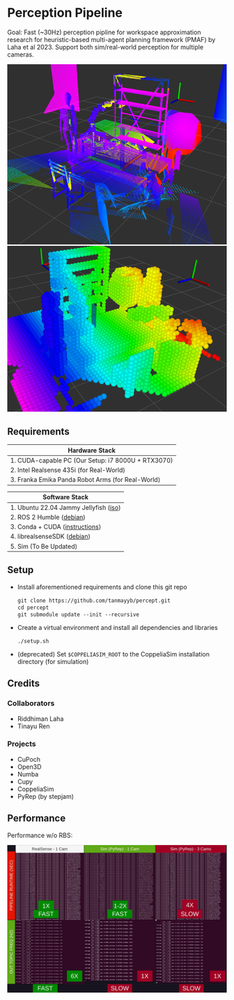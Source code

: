 # Perception Pipeline

Goal: Fast (~30Hz) perception pipline for workspace approximation research for heuristic-based multi-agent planning framework (PMAF) by Laha et al 2023. Support both sim/real-world perception for multiple cameras.

![Rviz PointCloud](imgs/250121_rviz_pointclouds.png)
![Rviz Primitives](imgs/250121_rviz_primitives.png)

## Requirements


| Hardware Stack                                     |
| ---------------------------------------------------- |
| 1. CUDA-capable PC (Our Setup: i7 8000U + RTX3070) |
| 2. Intel Realsense 435i (for Real-World)           |
| 3. Franka Emika Panda Robot Arms (for Real-World)  |


| Software Stack                                                                                                      |
| --------------------------------------------------------------------------------------------------------------------- |
| 1. Ubuntu 22.04 Jammy Jellyfish ([iso](https://releases.ubuntu.com/focal/https:/))                                      |
| 2. ROS 2 Humble ([debian](http://wiki.ros.org/noetic/Installation/Debianhttps:/))                                   |
| 3. Conda + CUDA ([instructions](https://x.com/jeremyphoward/status/1697435241152127369))                            |
| 4. librealsenseSDK ([debian](https://github.com/IntelRealSense/librealsense/blob/master/doc/distribution_linux.md)) |
| 5. Sim (To Be Updated)      |

## Setup

- Install aforementioned requirements and clone this git repo
    ```
    git clone https://github.com/tanmayyb/percept.git
    cd percept
    git submodule update --init --recursive
    ```
- Create a virtual environment and install all dependencies and libraries
    ```
    ./setup.sh
    ```
- (deprecated) Set `$COPPELIASIM_ROOT` to the CoppeliaSim installation directory (for simulation)

## Credits

### Collaborators

- Riddhiman Laha
- Tinayu Ren

### Projects

- CuPoch
- Open3D
- Numba
- Cupy
- CoppeliaSim
- PyRep (by stepjam)

## Performance


Performance w/o RBS:

![Profiling Perception Pipeline](imgs/250121_pipeline_perf-min.jpg)

